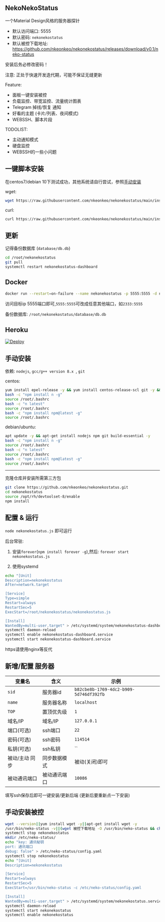 ## NekoNekoStatus

一个Material Design风格的服务器探针

- 默认访问端口: 5555
- 默认密码: `nekonekostatus`
- 默认被控下载地址: https://github.com/nkeonkeo/nekonekostatus/releases/download/v0.1/neko-status

安装后务必修改密码！

注意: 正处于快速开发迭代期，可能不保证无缝更新

Feature:

- 面板一键安装被控
- 负载监控、带宽监控、流量统计图表
- Telegram 掉线/恢复 通知
- 好看的主题 (卡片/列表、夜间模式)
- WEBSSH、脚本片段

TODOLIST:

- 主动通知模式
- 硬盘监控
- WEBSSH的一些小问题

## 一键脚本安装

在centos7/debian 10下测试成功，其他系统请自行尝试，参照[手动安装](#手动安装)

wget:

```bash
wget https://raw.githubusercontent.com/nkeonkeo/nekonekostatus/main/install.sh -O install.sh && bash install.sh
```

curl:

```bash
curl https://raw.githubusercontent.com/nkeonkeo/nekonekostatus/main/install.sh -o install.sh && bash install.sh
```

## 更新

记得备份数据库 (`database/db.db`)

```bash
cd /root/nekonekostatus
git pull
systemctl restart nekonekostatus-dashboard
```

## Docker

```bash
docker run --restart=on-failure --name nekonekostatus -p 5555:5555 -d nkeonkeo/nekonekostatus:latest
```

访问目标ip 5555端口即可,`5555:5555`可改成任意其他端口，如`2333:5555`

备份数据库: `/root/nekonekostatus/database/db.db`


## Heroku
[![Deploy](https://www.herokucdn.com/deploy/button.svg)](https://www.heroku.com/deploy)


## 手动安装

依赖: `nodejs`, `gcc/g++ version 8.x `, `git`

centos: 

```bash
yum install epel-release -y && yum install centos-release-scl git -y && yum install nodejs devtoolset-8-gcc* -y
bash -c "npm install n -g"
source /root/.bashrc
bash -c "n latest"
source /root/.bashrc
bash -c "npm install npm@latest -g"
source /root/.bashrc
```

debian/ubuntu:

```bash
apt update -y && apt-get install nodejs npm git build-essential -y
bash -c "npm install n -g"
source /root/.bashrc
bash -c "n latest"
source /root/.bashrc
bash -c "npm install npm@latest -g"
source /root/.bashrc
```

---

克隆仓库并安装所需第三方包

```bash
git clone https://github.com/nkeonkeo/nekonekostatus.git
cd nekonekostatus
source /opt/rh/devtoolset-8/enable
npm install
```

## 配置 & 运行

`node nekonekostatus.js` 即可运行

后台常驻:

1. 安装`forever`(`npm install forever -g`),然后: `forever start nekonekostatus.js`
   
2. 使用systemd
   
```bash
echo "[Unit]
Description=nekonekostatus
After=network.target

[Service]
Type=simple
Restart=always
RestartSec=5
ExecStart=/root/nekonekostatus/nekonekostatus.js

[Install]
WantedBy=multi-user.target" > /etc/systemd/system/nekonekostatus-dashboard.service
systemctl daemon-reload
systemctl enable nekonekostatus-dashboard.service
systemctl start nekonekostatus-dashboard.service
```

https请使用nginx等反代

## 新增/配置 服务器

|变量名|含义|示例|
|-|-|-|
|`sid`|服务器id|`b82cbe8b-1769-4dc2-b909-5d746df392fb`|
|`name`|服务器名称|`localhost`|
|`TOP`|置顶优先级|`1`|
|域名/IP|域名/IP|`127.0.0.1`|
|端口(可选)|ssh端口|`22`|
|密码(可选)|ssh密码|`114514`|
|私钥(可选)|ssh私钥|``|
|被动/主动 同步|同步数据模式|被动(关闭)即可|
|被动通讯端口|被动通讯端口|`10086`|

填写ssh保存后即可一键安装/更新后端 (更新后要重新点一下安装)

## 手动安装被控

```bash
wget --version||yum install wget -y||apt-get install wget -y
/usr/bin/neko-status -v||(wget 被控下载地址 -O /usr/bin/neko-status && chmod +x /usr/bin/neko-status)
systemctl stop nekonekostatus
mkdir /etc/neko-status/
echo "key: 通讯秘钥
port: 通讯端口
debug: false" > /etc/neko-status/config.yaml
systemctl stop nekonekostatus
echo "[Unit]
Description=nekonekostatus

[Service]
Restart=always
RestartSec=5
ExecStart=/usr/bin/neko-status -c /etc/neko-status/config.yaml

[Install]
WantedBy=multi-user.target" > /etc/systemd/system/nekonekostatus.service
systemctl daemon-reload
systemctl start nekonekostatus
systemctl enable nekonekostatus
```
